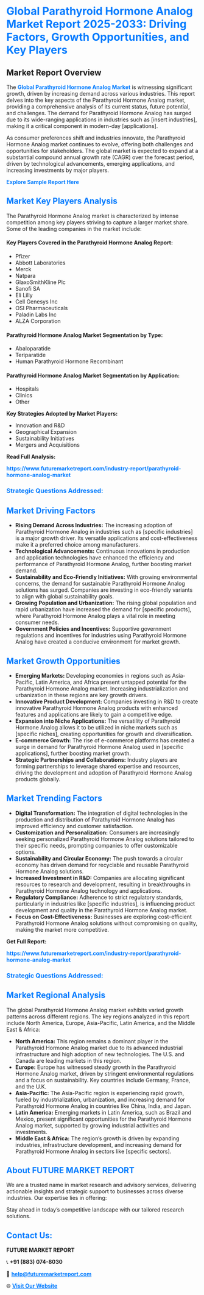 <h1 style="color: #007BFF;">Global Parathyroid Hormone Analog Market Report 2025-2033: Driving Factors, Growth Opportunities, and Key Players</h1>

<section id="overview">
<h2>Market Report Overview</h2>
<p>The <a href="https://www.futuremarketreport.com/industry-report/parathyroid-hormone-analog-market" style="color: #007BFF; text-decoration: none;"><strong>Global Parathyroid Hormone Analog Market</strong></a> is witnessing significant growth, driven by increasing demand across various industries. This report delves into the key aspects of the Parathyroid Hormone Analog market, providing a comprehensive analysis of its current status, future potential, and challenges. The demand for Parathyroid Hormone Analog has surged due to its wide-ranging applications in industries such as [insert industries], making it a critical component in modern-day [applications].</p>
<p>As consumer preferences shift and industries innovate, the Parathyroid Hormone Analog market continues to evolve, offering both challenges and opportunities for stakeholders. The global market is expected to expand at a substantial compound annual growth rate (CAGR) over the forecast period, driven by technological advancements, emerging applications, and increasing investments by major players.</p>
</section>

<section id="overview">
<p><a href="https://www.futuremarketreport.com/request-sample/reportId=102259" style="color: #007BFF; text-decoration: none;"><strong>Explore Sample Report Here</strong></a></p>
</section>

<section id="key-players">
<h2 style="color: #007BFF;">Market Key Players Analysis</h2>
<p>The Parathyroid Hormone Analog market is characterized by intense competition among key players striving to capture a larger market share. Some of the leading companies in the market include:</p>
<h4>Key Players Covered in the Parathyroid Hormone Analog Report:</h4>
<ul><li>Pfizer</li><li>Abbott Laboratories</li><li>Merck</li><li>Natpara</li><li>GlaxoSmithKline Plc</li><li>Sanofi SA</li><li>Eli Lilly</li><li>Cell Genesys Inc</li><li>OSI Pharmaceuticals</li><li>Paladin Labs Inc</li><li>ALZA Corporation</li></ul>
<h4>Parathyroid Hormone Analog Market Segmentation by Type:</h4>
<ul><li>Abaloparatide</li><li>Teriparatide</li><li>Human Parathyroid Hormone Recombinant</li></ul>

<h4>Parathyroid Hormone Analog Market Segmentation by Application:</h4>
<ul><li>Hospitals</li><li>Clinics</li><li>Other</li></ul>
<p><strong>Key Strategies Adopted by Market Players:</strong></p>
<ul>
<li>Innovation and R&D</li>
<li>Geographical Expansion</li>
<li>Sustainability Initiatives</li>
<li>Mergers and Acquisitions</li>
</ul>
</section>

<section>
<p><strong>Read Full Analysis: </strong></p><a href="https://www.futuremarketreport.com/industry-report/parathyroid-hormone-analog-market" style="color: #007BFF; text-decoration: none;"><strong>https://www.futuremarketreport.com/industry-report/parathyroid-hormone-analog-market</strong></a>
<h3 style="color: #007BFF;">Strategic Questions Addressed:</h3>
</section>

<section id="driving-factors">
<h2 style="color: #007BFF;">Market Driving Factors</h2>
<ul>
<li><strong>Rising Demand Across Industries:</strong> The increasing adoption of Parathyroid Hormone Analog in industries such as [specific industries] is a major growth driver. Its versatile applications and cost-effectiveness make it a preferred choice among manufacturers.</li>
<li><strong>Technological Advancements:</strong> Continuous innovations in production and application technologies have enhanced the efficiency and performance of Parathyroid Hormone Analog, further boosting market demand.</li>
<li><strong>Sustainability and Eco-Friendly Initiatives:</strong> With growing environmental concerns, the demand for sustainable Parathyroid Hormone Analog solutions has surged. Companies are investing in eco-friendly variants to align with global sustainability goals.</li>
<li><strong>Growing Population and Urbanization:</strong> The rising global population and rapid urbanization have increased the demand for [specific products], where Parathyroid Hormone Analog plays a vital role in meeting consumer needs.</li>
<li><strong>Government Policies and Incentives:</strong> Supportive government regulations and incentives for industries using Parathyroid Hormone Analog have created a conducive environment for market growth.</li>
</ul>
</section>

<section id="growth-opportunities">
<h2 style="color: #007BFF;">Market Growth Opportunities</h2>
<ul>
<li><strong>Emerging Markets:</strong> Developing economies in regions such as Asia-Pacific, Latin America, and Africa present untapped potential for the Parathyroid Hormone Analog market. Increasing industrialization and urbanization in these regions are key growth drivers.</li>
<li><strong>Innovative Product Development:</strong> Companies investing in R&D to create innovative Parathyroid Hormone Analog products with enhanced features and applications are likely to gain a competitive edge.</li>
<li><strong>Expansion into Niche Applications:</strong> The versatility of Parathyroid Hormone Analog allows it to be utilized in niche markets such as [specific niches], creating opportunities for growth and diversification.</li>
<li><strong>E-commerce Growth:</strong> The rise of e-commerce platforms has created a surge in demand for Parathyroid Hormone Analog used in [specific applications], further boosting market growth.</li>
<li><strong>Strategic Partnerships and Collaborations:</strong> Industry players are forming partnerships to leverage shared expertise and resources, driving the development and adoption of Parathyroid Hormone Analog products globally.</li>
</ul>
</section>

<section id="trending-factors">
<h2 style="color: #007BFF;">Market Trending Factors</h2>
<ul>
<li><strong>Digital Transformation:</strong> The integration of digital technologies in the production and distribution of Parathyroid Hormone Analog has improved efficiency and customer satisfaction.</li>
<li><strong>Customization and Personalization:</strong> Consumers are increasingly seeking personalized Parathyroid Hormone Analog solutions tailored to their specific needs, prompting companies to offer customizable options.</li>
<li><strong>Sustainability and Circular Economy:</strong> The push towards a circular economy has driven demand for recyclable and reusable Parathyroid Hormone Analog solutions.</li>
<li><strong>Increased Investment in R&D:</strong> Companies are allocating significant resources to research and development, resulting in breakthroughs in Parathyroid Hormone Analog technology and applications.</li>
<li><strong>Regulatory Compliance:</strong> Adherence to strict regulatory standards, particularly in industries like [specific industries], is influencing product development and quality in the Parathyroid Hormone Analog market.</li>
<li><strong>Focus on Cost-Effectiveness:</strong> Businesses are exploring cost-efficient Parathyroid Hormone Analog solutions without compromising on quality, making the market more competitive.</li>
</ul>
</section>

<section>
<p><strong>Get Full Report: </strong></p><a href="https://www.futuremarketreport.com/industry-report/parathyroid-hormone-analog-market" style="color: #007BFF; text-decoration: none;"><strong>https://www.futuremarketreport.com/industry-report/parathyroid-hormone-analog-market</strong></a>
<h3 style="color: #007BFF;">Strategic Questions Addressed:</h3>
</section>


<section id="regional-analysis">
<h2 style="color: #007BFF;">Market Regional Analysis</h2>
<p>The global Parathyroid Hormone Analog market exhibits varied growth patterns across different regions. The key regions analyzed in this report include North America, Europe, Asia-Pacific, Latin America, and the Middle East & Africa:</p>
<ul>
<li><strong>North America:</strong> This region remains a dominant player in the Parathyroid Hormone Analog market due to its advanced industrial infrastructure and high adoption of new technologies. The U.S. and Canada are leading markets in this region.</li>
<li><strong>Europe:</strong> Europe has witnessed steady growth in the Parathyroid Hormone Analog market, driven by stringent environmental regulations and a focus on sustainability. Key countries include Germany, France, and the U.K.</li>
<li><strong>Asia-Pacific:</strong> The Asia-Pacific region is experiencing rapid growth, fueled by industrialization, urbanization, and increasing demand for Parathyroid Hormone Analog in countries like China, India, and Japan.</li>
<li><strong>Latin America:</strong> Emerging markets in Latin America, such as Brazil and Mexico, present significant opportunities for the Parathyroid Hormone Analog market, supported by growing industrial activities and investments.</li>
<li><strong>Middle East & Africa:</strong> The region’s growth is driven by expanding industries, infrastructure development, and increasing demand for Parathyroid Hormone Analog in sectors like [specific sectors].</li>
</ul>
</section>

<footer>
<h2 style="color: #007BFF;">About FUTURE MARKET REPORT</h2>
<p>We are a trusted name in market research and advisory services, delivering actionable insights and strategic support to businesses across diverse industries. Our expertise lies in offering:</p>

<p>Stay ahead in today’s competitive landscape with our tailored research solutions.</p>

<h2 style="color: #007BFF;">Contact Us:</h2>
<p><strong>FUTURE MARKET REPORT</strong></p>
<p>📞 <strong>+91 (883) 074-8030</strong></p>
<p>📧 <strong><a href="mailto:help@futuremarketreport.com" style="color: #007BFF;">help@futuremarketreport.com</a></strong></p>
<p>🌐 <strong><a href="https://www.futuremarketreport.com/" style="color: #007BFF;">Visit Our Website</a></strong></p>
</footer>